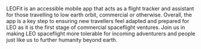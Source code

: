 LEOFit is an accessible mobile app that acts as a flight tracker and assistant for those travelling to low earth orbit, commercial or otherwise. Overall, the app is a key step to ensuring new travellers feel adapted and prepared for LEO as it is the first stage of commercial spaceflight ventures. Join us in making LEO spaceflight more tolerable for incoming adventurers and people just like us to further humanity beyond earth.
